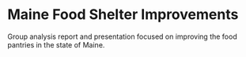 # Maine Food Shelter Improvements
 Group analysis report and presentation focused on improving the food pantries in the state of Maine.
